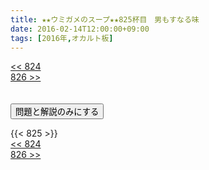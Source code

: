 ```yaml
---
title: ★★ウミガメのスープ★★825杯目　男もすなる味
date: 2016-02-14T12:00:00+09:00
tags: [2016年,オカルト板]
---
```

<div class="th_left"><a href="../824"><< 824</a></div>
<div class="th_right"><a href="../826">826 >></a></div>
<br><br>
<script src="../../js/cupsoup.js"></script>
<form>
<input type="button" value="問題と解説のみにする" onClick="toggleCupsoup()">
</form>
{{< 825 >}}
<div class="th_left"><a href="../824"><< 824</a></div>
<div class="th_right"><a href="../826">826 >></a></div>